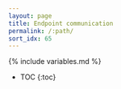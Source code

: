 ```yaml
---
layout: page
title: Endpoint communication
permalink: /:path/
sort_idx: 65
---
```


{% include variables.md %}

* TOC
{:toc}

